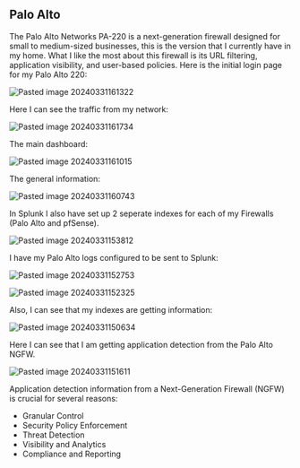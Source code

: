 ## Palo Alto

The Palo Alto Networks PA-220 is a next-generation firewall designed for small to medium-sized businesses, this is the version that I currently have in my home. What I like the most about this firewall is its URL filtering, application visibility, and user-based policies. Here is the initial login page for my Palo Alto 220:

![Pasted image 20240331161322](https://github.com/lm3nitro/Projects/assets/55665256/d60a2e2a-7304-4c27-bee4-da7bba51e82d)

Here I can see the traffic from my network:

![Pasted image 20240331161734](https://github.com/lm3nitro/Projects/assets/55665256/70b88005-1b92-4e9d-b659-7e9c53a27d98)

The main dashboard:

![Pasted image 20240331161015](https://github.com/lm3nitro/Projects/assets/55665256/4fe525ae-cd0a-4017-8acb-92a0499e98f9)

The general information:

![Pasted image 20240331160743](https://github.com/lm3nitro/Projects/assets/55665256/de9cb3dd-bcb1-4778-b1cc-307d3fb2bb69)

In Splunk I also have set up 2 seperate indexes for each of my Firewalls (Palo Alto and pfSense).

![Pasted image 20240331153812](https://github.com/lm3nitro/Projects/assets/55665256/c9c3ffb1-dadd-4f56-831e-0e5b5587d0f0)

I have my Palo Alto logs configured to be sent to Splunk:

![Pasted image 20240331152753](https://github.com/lm3nitro/Projects/assets/55665256/6d141fe7-4724-467a-bb56-93caa4ae97e2)

![Pasted image 20240331152325](https://github.com/lm3nitro/Projects/assets/55665256/8d1dcac5-1bd7-4564-af18-df9313c08093)

Also, I can see that my indexes are getting information:

![Pasted image 20240331150634](https://github.com/lm3nitro/Projects/assets/55665256/508547e7-7cac-4a42-9b3b-155c43669283)

Here I can see that I am getting application detection from the Palo Alto NGFW. 

![Pasted image 20240331151611](https://github.com/lm3nitro/Projects/assets/55665256/cf3ac96f-6633-40fa-89f3-0df88350a48e)

Application detection information from a Next-Generation Firewall (NGFW) is crucial for several reasons:

- Granular Control
- Security Policy Enforcement
- Threat Detection
- Visibility and Analytics
- Compliance and Reporting
  

